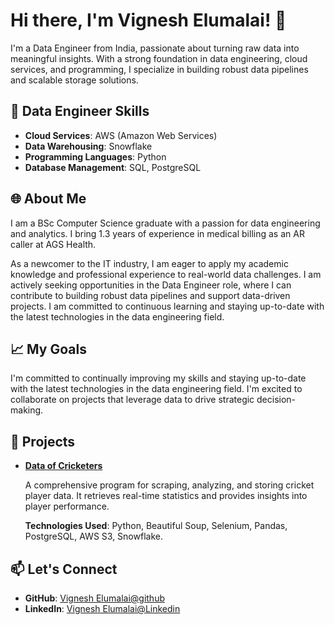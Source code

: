 <!DOCTYPE html>
<html lang="en">
<head>
    <meta charset="UTF-8">
    <meta name="viewport" content="width=device-width, initial-scale=1.0">
    <title>Vignesh Elumalai - Data Engineer</title>
</head>
<body>

<h1>Hi there, I'm Vignesh Elumalai! 👋</h1>

<p>I'm a Data Engineer from India, passionate about turning raw data into meaningful insights. With a strong foundation in data engineering, cloud services, and programming, I specialize in building robust data pipelines and scalable storage solutions.</p>

<h2>💼 Data Engineer Skills</h2>
<ul>
    <li><strong>Cloud Services</strong>: AWS (Amazon Web Services)</li>
    <li><strong>Data Warehousing</strong>: Snowflake</li>
    <li><strong>Programming Languages</strong>: Python</li>
    <li><strong>Database Management</strong>: SQL, PostgreSQL</li>
</ul>

<h2>🌐 About Me</h2>
<p>I am a BSc Computer Science graduate with a passion for data engineering and analytics. I bring 1.3 years of experience in medical billing as an AR caller at AGS Health.</p>

<p>As a newcomer to the IT industry, I am eager to apply my academic knowledge and professional experience to real-world data challenges. I am actively seeking opportunities in the Data Engineer role, where I can contribute to building robust data pipelines and support data-driven projects. I am committed to continuous learning and staying up-to-date with the latest technologies in the data engineering field.</p>

<h2>📈 My Goals</h2>
<p>I'm committed to continually improving my skills and staying up-to-date with the latest technologies in the data engineering field. I'm excited to collaborate on projects that leverage data to drive strategic decision-making.</p>

<h2>🚀 Projects</h2>
<ul>
    <li>
        <strong><a href="https://github.com/Vignesh00036/Data-of-cricketers">Data of Cricketers</a></strong>
        <p>A comprehensive program for scraping, analyzing, and storing cricket player data. It retrieves real-time statistics and provides insights into player performance.</p>
        <p><strong>Technologies Used</strong>: Python, Beautiful Soup, Selenium, Pandas, PostgreSQL, AWS S3, Snowflake.</p>
    </li>
    <!-- You can add more projects here following the same structure -->
</ul>

<h2>📫 Let's Connect</h2>
<ul>
    <li><strong>GitHub</strong>: <a href="https://github.com/Vignesh00036">Vignesh Elumalai@github</a></li>
    <li><strong>LinkedIn</strong>: <a href="https://www.linkedin.com/in/vignesh-elumalai-2a4684332">Vignesh Elumalai@Linkedin</a></li>
</ul>

</body>
</html>
